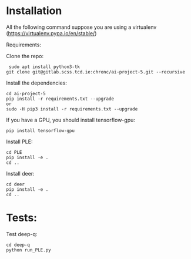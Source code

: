 Installation
============

All the following command suppose you are using a virtualenv (https://virtualenv.pypa.io/en/stable/)

Requirements:

Clone the repo:
```
 sudo apt install python3-tk
git clone git@gitlab.scss.tcd.ie:chronc/ai-project-5.git --recursive
```

Install the dependencies:
```
cd ai-project-5
pip install -r requirements.txt --upgrade
or
sudo -H pip3 install -r requirements.txt --upgrade
```

If you have a GPU, you should install tensorflow-gpu:
```
pip install tensorflow-gpu
```

Install PLE:
```
cd PLE
pip install -e .
cd ..
```
Install deer:
```
cd deer
pip install -e .
cd ..
```

Tests:
======

Test deep-q:
```
cd deep-q
python run_PLE.py
```

